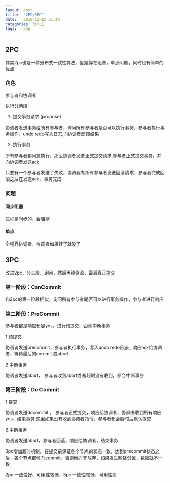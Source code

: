 ```yaml
---
layout: post
title:  "2PC/3PC"
date:   2016-12-23 21:40
categories: 分布式
tags:   php
---
```


## 2PC

其实2pc也是一种分布式一致性算法，但是存在阻塞，单点问题，同时也有简单的优点


### 角色

参与者和协调者


执行分两段

1. 提交事务请求 (propose)

协调者发送事务给所有参与者，询问所有参与者是否可以执行事务，参与者执行事务操作，undo redo写入日志,向协调者反馈结果

2. 执行事务

所有参与者都同意执行，那么协调者发送正式提交请求,参与者正式提交事务，并向协调者发送ack

只要有一个参与者发送了失败，协调者向所有参与者发送回滚请求，参与者完成回滚之后在发送ack，事务完成


### 问题

#### 同步阻塞
过程是同步的，会阻塞

#### 单点

全程靠协调者，协调者如果挂了就没了




## 3PC

改进2pc，分三段，询问，然后再锁资源，最后真正提交


### 第一阶段：CanCommit

和2pc的第一阶段相似，询问所有参与者是否可以进行事务操作，参与者进行响应

### 第二阶段：PreCommit

参与者都是响应都是yes，进行预提交，否则中断事务

1.预提交

协调者发送precommit，参与者执行事务，写入undo redo日志 , 响应ack给协调者，等待最后的commit 或abort

2.中断事务


协调者发送abort， 参与者收到abort或者超时没有收到，都会中断事务


### 第三阶段：Do Commit


1.提交

协调者发送docommit ， 参与者正式提交，响应给协调者，协调者收到所有响应yes，结束事务
这里如果没有收到协调者指令，参与者都会超时后默认提交


2.中断事务

协调者发送abort，参与者回滚，响应给协调者，结束事务


3pc增加超时机制，在提交前保证各个节点的状态一致，达到precommit状态之后，各个节点都倾向commit，否则倾向于放弃，如果发生网络分区，数据就不一致

 2pc 一致性好、可用性较低，3pc 一致性较低、可用性高
